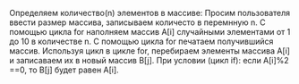 Определяем количество(n) элементов в массиве: 
Просим пользователя ввести размер массива, записываем количесто в перемнную n. 
С помощью цикла for наполняем  массив А[i] случайными элементами от 1 до 10 в количестве n.
С помощью цикла for печатаем получившийся массив.
Используя цикл в цикле for, перебираем элементы массива A[i] и записаваем их в новый массив B[j].
При условии (цикл if): если A[i]%2 ==0, то B[j] будет равен A[i].
